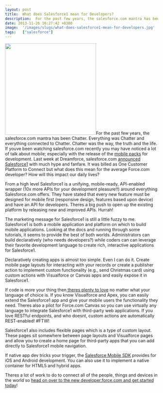```yaml
---
layout: post
title:  What does Salesforce1 mean for Developers?
description:  For the past few years, the salesforce.com mantra has been Chatter. Everything was Chatter and everything connected to Chatter. Chatter was the way, the truth and the life. If youve been watching salesforce.com recently you may have noticed a lot of talk about mobile; especially with the release of the mobile packs for development. Last week at Dreamforce, salesforce.com announced Salesforce1 with much hype and fanfare. It was billed as One Customer Platform to Connect but what does this mean
date: 2013-11-26 16:27:42 +0300
image:  '/images/slugs/what-does-salesforce1-mean-for-developers.jpg'
tags:   ["salesforce"]
---
```

<p><a href="http://res.cloudinary.com/blog-jeffdouglas-com/image/upload/v1400327584/salesforce1_d8v53i.png"><img src="http://res.cloudinary.com/blog-jeffdouglas-com/image/upload/v1400327584/salesforce1_d8v53i.png" alt="" title="salesforce1" width="300" height="300" class="alignleft size-full wp-image-5100" /></a>For the past few years, the salesforce.com mantra has been Chatter. Everything was Chatter and everything connected to Chatter. Chatter was the way, the truth and the life. If youve been watching salesforce.com recently you may have noticed a lot of talk about mobile; especially with the release of the <a href="http://www2.developerforce.com/mobile/services/mobile-packs">mobile packs</a> for development. Last week at Dreamforce, salesforce.com <a href="http://www.salesforce.com/salesforce1/">announced Salesforce1</a> with much hype and fanfare. It was billed as One Customer Platform to Connect but what does this mean for the average Force.com developer? How will this impact our daily lives?</p>
<p>From a high level Salesforce1 is a unifying, mobile-ready, API-enabled wrapper (10x more APIs for your development pleasure!!) around everything Salesforce.com offers. They have stated that every new feature must be designed for mobile first (responsive design, features based upon device) and have an API for developers. Theres a big push to open up the existing platform by releasing new and improved APIs. Hurrah!</p>
<p>The marketing message for Salesforce1 is still a little fuzzy to me. Salesforce1 is both a mobile application and platform on which to build mobile applications. Looking at the docs and running through some tutorials, it seems to provide the best of both worlds. Administrators can build declaratively (who needs developers?) while coders can can leverage their favorite development language to create rich, interactive applications for Salesforce1.</p>
<p>Declaratively creating apps is almost too simple. Even I can do it. Create mobile page layouts for interacting with your records or create a publisher action to implement custom functionality (e.g., send Christmas card) using custom actions with Visualforce or Canvas apps and easily expose it in Salesforce1.</p>
<p>If code is more your thing then<a href="http://docs.developer.salesforce.com/docs/atlas.en-us.186.0.salesforce1.meta/salesforce1/dev_intro.htm"> theres plenty to love</a> no matter what your language of choice is. If you know Visualforce and Apex, you can easily extend the Salesforce1 app and give your mobile users the functionality they need. Theres also a pilot for Force.com Canvas so you can use virtually any language to integrate Salesforce1 with third-party web applications. If you love RESTful endpoints, and who doesnt, custom actions are automatically REST-enabled! #FTW!</p>
<p>Salesforce1 also includes flexible pages which is a type of custom layout. These pages sit somewhere between page layouts and Visualforce pages and allow you to create a home page for third-party apps that you can add directly to Salesforce1 mobile navigation.</p>
<p>If native app dev tricks your trigger, the <a href="http://www2.developerforce.com/mobile">Salesforce Mobile SDK</a> provides for iOS and Android development. You can also use it to implement a native container for HTML5 and hybrid apps.</p>
<p>Theres a lot of work to do to connect all of the people, things and devices in the world so <a href="http://developer.salesforce.com/resources">head on over to the new developer.force.com and get started today</a>!</p>


